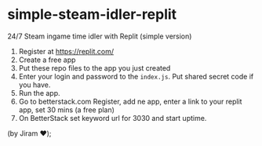 # simple-steam-idler-replit
24/7 Steam ingame time idler with Replit (simple version)

1. Register at https://replit.com/
2. Create a free app
3. Put these repo files to the app you just created
4. Enter your login and password to the `index.js`. Put shared secret code if you have.
5. Run the app.
6. Go to betterstack.com Register, add ne app, enter a link to your replit app, set 30 mins (a free plan)
7. On BetterStack set keyword url for 3030 and start uptime.

(by Jiram ❤️);